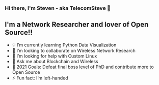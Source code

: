 ### Hi there, I'm Steven - aka TelecomSteve 👋
## I'm a Network Researcher and lover of Open Source!!

- 💡 I’m currently learning Python Data Visualization
- 👯 I’m looking to collaborate on Wireless Network Research
- 🤔 I’m looking for help with Custom Linux
- 💬 Ask me about Blockchain and Wireless
- 🥅 2021 Goals: Defeat final boss level of PhD and contribute more to Open Source
- ⚡ Fun fact: I’m left-handed

<!--
**stevenplatt/stevenplatt** is a ✨ _special_ ✨ repository because its `README.md` (this file) appears on your GitHub profile.

Here are some ideas to get you started:

- 🔭 I’m currently working on ...
- 🌱 I’m currently learning ...
- 👯 I’m looking to collaborate on ...
- 🤔 I’m looking for help with ...
- 💬 Ask me about ...
- 📫 How to reach me: ...
- 😄 Pronouns: ...
- ⚡ Fun fact: ...
-->
